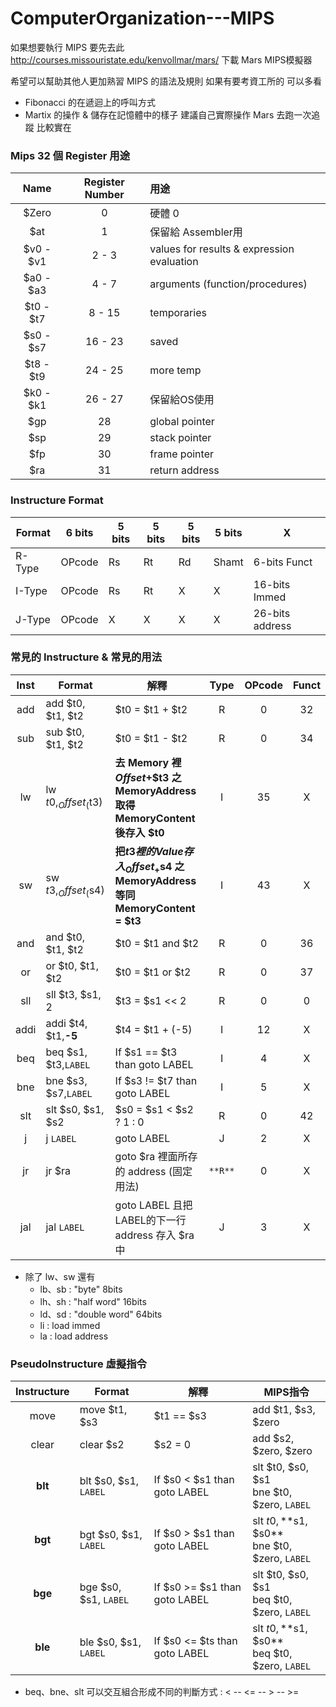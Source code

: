 # ComputerOrganization---MIPS

如果想要執行 MIPS 要先去此 http://courses.missouristate.edu/kenvollmar/mars/ 
下載 Mars MIPS模擬器

希望可以幫助其他人更加熟習 MIPS 的語法及規則
如果有要考資工所的 可以多看 
  - Fibonacci 的在遞迴上的呼叫方式
  - Martix 的操作 & 儲存在記憶體中的樣子
建議自己實際操作 Mars 去跑一次追蹤 比較實在 

### Mips 32 個 Register 用途
|Name     |Register Number | 用途           |
|:-------:|:--------------:|:---------------|
|$Zero    |0               |硬體 0 |
|$at      |1               |保留給 Assembler用|
|$v0 - $v1|2 - 3           |values for results & expression evaluation|
|$a0 - $a3|4 - 7           |arguments (function/procedures)|
|$t0 - $t7|8 - 15          |temporaries| 
|$s0 - $s7|16 - 23         |saved|
|$t8 - $t9|24 - 25         |more temp|
|$k0 - $k1|26 - 27         |保留給OS使用|
|$gp      |28              |global pointer|
|$sp      |29              |stack pointer|
|$fp      |30              |frame pointer|
|$ra      |31              |return address|

### Instructure Format
|Format| 6 bits | 5 bits | 5 bits | 5 bits | 5 bits |X|
|----|----|----|----|----|----|----|
|R-Type|OPcode|Rs|Rt|Rd|Shamt|6-bits Funct|
|I-Type|OPcode|Rs|Rt|X|X|16-bits Immed|
|J-Type|OPcode|X|X|X|X|26-bits address|

### 常見的 Instructure & 常見的用法
|Inst    |        Format       |              解釋        |Type    |OPcode |Funct  |
|:------:|---------------------|--------------------------|:------:|:-----:|:-----:|
|add        |add $t0, $t1, $t2    |$t0 = $t1 + $t2           |R|0|32|
|sub        |sub $t0, $t1, $t2    |$t0 = $t1 - $t2           |R|0|34|
|lw         |lw $t0, _Offset_($t3) |**去 Memory 裡 _Offset_+$t3 之 MemoryAddress <br />取得 MemoryContent 後存入 $t0** |I|35|X|                     
|sw         |sw $t3, _Offset_($s4) |**把$t3裡的 Value 存入 _Offset_+$s4 之MemoryAddress <br />等同MemoryContent = $t3**    |I|43|X|       
|and        |and $t0, $t1, $t2    |$t0 = $t1 and $t2          |R|0|36|    
|or         |or $t0, $t1, $t2     |$t0 = $t1 or  $t2          |R|0|37|    
|sll        |sll $t3, $s1, 2      |$t3 = $s1 << 2             |R|0|0|
|addi       |addi $t4, $t1,**-5** |$t4 = $t1 + (-5)           |I|12|X|   
|beq        |beq $s1, $t3,`LABEL` |If $s1 == $t3 than goto LABEL  |I|4|X|          
|bne        |bne $s3, $s7,`LABEL` |If $s3 != $t7 than goto LABEL  |I|5|X|              
|slt        |slt $s0, $s1, $s2    |$s0 = $s1 < $s2 ? 1 : 0    |R|0|42|           
|j          |j  `LABEL`           |goto LABEL                 |J|2|X|       
|jr         |jr  $ra              |goto $ra 裡面所存的 address (固定用法)    |`**R**`|0|X|           
|jal        |jal  `LABEL`         |goto LABEL 且把 LABEL的下一行address 存入 $ra 中 |J|3|X|              
- 除了 lw、sw 還有
  - lb、sb : "byte"        8bits
  - lh、sh : "half word"   16bits
  - ld、sd : "double word" 64bits
  - li : load immed 
  - la : load address


### PseudoInstructure 虛擬指令
|Instructure|        Format         |              解釋            |  MIPS指令            |
|:---------:|-----------------------|------------------------------|---------------------|
|move       |move $t1, $s3          |$t1 == $s3                    |add $t1, $s3, $zero  |
|clear      |clear $s2              |$s2 = 0                       |add $s2, $zero, $zero|
|**blt**    |blt $s0, $s1, `LABEL`  |If $s0 <  $s1 than goto LABEL |slt $t0, $s0, $s1 <br />bne $t0, $zero, `LABEL` |
|**bgt**    |bgt $s0, $s1, `LABEL`  |If $s0 >  $s1 than goto LABEL |slt $t0, **$s1, $s0** <br />bne $t0, $zero, `LABEL` |
|**bge**    |bge $s0, $s1, `LABEL`  |If $s0 >= $s1 than goto LABEL |slt $t0, $s0, $s1 <br />beq $t0, $zero, `LABEL` |
|**ble**    |ble $s0, $s1, `LABEL`  |If $s0 <= $ts than goto LABEL |slt $t0, **$s1, $s0** <br />beq $t0, $zero, `LABEL` |
 * beq、bne、slt 可以交互組合形成不同的判斷方式 : < -- <= -- > -- >= 


